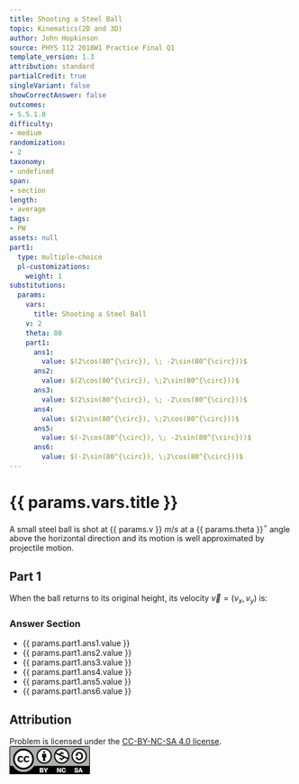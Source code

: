 ```yaml
---
title: Shooting a Steel Ball
topic: Kinematics(2D and 3D)
author: John Hopkinson
source: PHYS 112 2018W1 Practice Final Q1
template_version: 1.3
attribution: standard
partialCredit: true
singleVariant: false
showCorrectAnswer: false
outcomes:
- 5.5.1.0
difficulty:
- medium
randomization:
- 2
taxonomy:
- undefined
span:
- section
length:
- average
tags:
- PW
assets: null
part1:
  type: multiple-choice
  pl-customizations:
    weight: 1
substitutions:
  params:
    vars:
      title: Shooting a Steel Ball
    v: 2
    theta: 80
    part1:
      ans1:
        value: $(2\cos(80^{\circ}), \; -2\sin(80^{\circ}))$
      ans2:
        value: $(2\cos(80^{\circ}), \;2\sin(80^{\circ}))$
      ans3:
        value: $(2\sin(80^{\circ}), \; -2\cos(80^{\circ}))$
      ans4:
        value: $(2\sin(80^{\circ}), \;2\cos(80^{\circ}))$
      ans5:
        value: $(-2\cos(80^{\circ}), \; -2\sin(80^{\circ}))$
      ans6:
        value: $(-2\sin(80^{\circ}), \;2\cos(80^{\circ}))$
---
```

# {{ params.vars.title }}
A small steel ball is shot at {{ params.v }} $m/s$ at a {{ params.theta }}$^{\circ}$ angle above the horizontal direction and its motion is well approximated by projectile motion.

## Part 1

When the ball returns to its original height, its velocity $\overrightarrow{v} = (v_x, v_y)$ is:

### Answer Section

- {{ params.part1.ans1.value }}
- {{ params.part1.ans2.value }}
- {{ params.part1.ans3.value }}
- {{ params.part1.ans4.value }}
- {{ params.part1.ans5.value }}
- {{ params.part1.ans6.value }}

## Attribution

Problem is licensed under the [CC-BY-NC-SA 4.0 license](https://creativecommons.org/licenses/by-nc-sa/4.0/).<br> ![The Creative Commons 4.0 license requiring attribution-BY, non-commercial-NC, and share-alike-SA license.](https://raw.githubusercontent.com/firasm/bits/master/by-nc-sa.png)